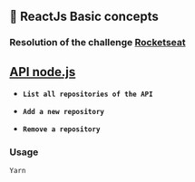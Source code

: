 ## :rocket: ReactJs Basic concepts

### Resolution of the challenge **[Rocketseat](https://github.com/rocketseat-education/bootcamp-gostack-desafios/tree/master/desafio-conceitos-reactjs)**

## **[API node.js](https://github.com/anfb/gostack-template-conceitos-nodejs)**

- **`List all repositories of the API`**

- **`Add a new repository`**

- **`Remove a repository`**

### Usage

```bash
Yarn
```